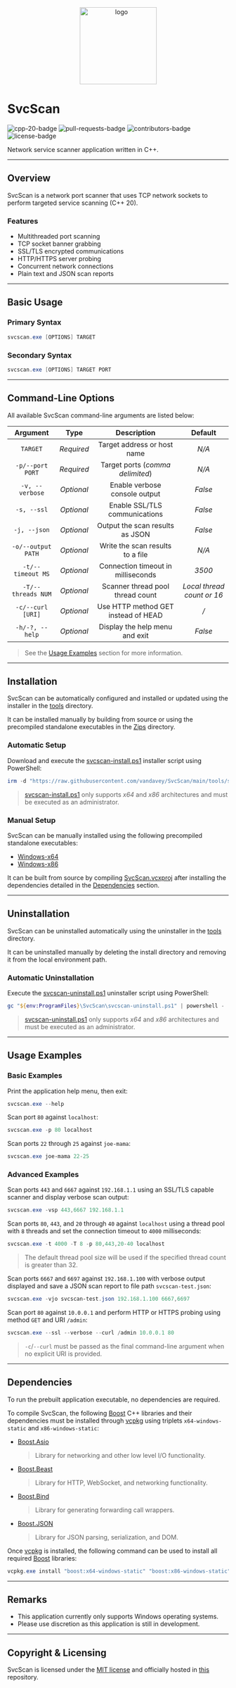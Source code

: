 <div align="center">
    <img src="src/SvcScan/assets/mainicon.ico" width=175px alt="logo" />
</div>

# SvcScan

<div align="left">
    <img src="https://img.shields.io/badge/c%2B%2B-v20-f34b7d" alt="cpp-20-badge" />
    <img src="https://img.shields.io/github/issues-pr/vandavey/SvcScan" alt="pull-requests-badge" />
    <img src="https://img.shields.io/github/contributors/vandavey/SvcScan?color=blue" alt="contributors-badge" />
    <img src="https://img.shields.io/github/license/vandavey/SvcScan" alt="license-badge" />
</div>

Network service scanner application written in C++.

***

## Overview

SvcScan is a network port scanner that uses TCP network
sockets to perform targeted service scanning (C++ 20).

### Features

* Multithreaded port scanning
* TCP socket banner grabbing
* SSL/TLS encrypted communications
* HTTP/HTTPS server probing
* Concurrent network connections
* Plain text and JSON scan reports

***

## Basic Usage

### Primary Syntax

```powershell
svcscan.exe [OPTIONS] TARGET
```

### Secondary Syntax

```powershell
svcscan.exe [OPTIONS] TARGET PORT
```

***

## Command-Line Options

All available SvcScan command-line arguments are listed below:

| Argument           | Type       | Description                         | Default                    |
|:------------------:|:----------:|:-----------------------------------:|:--------------------------:|
| `TARGET`           | *Required* | Target address or host name         | *N/A*                      |
| `-p/--port PORT`   | *Required* | Target ports (*comma delimited*)    | *N/A*                      |
| `-v, --verbose`    | *Optional* | Enable verbose console output       | *False*                    |
| `-s, --ssl`        | *Optional* | Enable SSL/TLS communications       | *False*                    |
| `-j, --json`       | *Optional* | Output the scan results as JSON     | *False*                    |
| `-o/--output PATH` | *Optional* | Write the scan results to a file    | *N/A*                      |
| `-t/--timeout MS`  | *Optional* | Connection timeout in milliseconds  | *3500*                     |
| `-T/--threads NUM` | *Optional* | Scanner thread pool thread count    | *Local thread count or 16* |
| `-c/--curl [URI]`  | *Optional* | Use HTTP method GET instead of HEAD | */*                        |
| `-h/-?, --help`    | *Optional* | Display the help menu and exit      | *False*                    |

> See the [Usage Examples](#usage-examples) section for more information.

***

## Installation

SvcScan can be automatically configured and installed or
updated using the installer in the [tools](tools) directory.

It can be installed manually by building from source or using the precompiled
standalone executables in the [Zips](src/SvcScan/bin/Zips) directory.

### Automatic Setup

Download and execute the [svcscan-install.ps1](tools/svcscan-install.ps1) installer script using PowerShell:

```powershell
irm -d "https://raw.githubusercontent.com/vandavey/SvcScan/main/tools/svcscan-install.ps1" | powershell -
```

> [svcscan-install.ps1](tools/svcscan-install.ps1) only supports *x64*
  and *x86* architectures and must be executed as an administrator.

### Manual Setup

SvcScan can be manually installed using the following precompiled standalone executables:

* [Windows-x64](https://raw.githubusercontent.com/vandavey/SvcScan/main/src/SvcScan/bin/Zips/SvcScan_Win-x64.zip)
* [Windows-x86](https://raw.githubusercontent.com/vandavey/SvcScan/main/src/SvcScan/bin/Zips/SvcScan_Win-x86.zip)

It can be built from source by compiling [SvcScan.vcxproj](src/SvcScan/SvcScan.vcxproj)
after installing the dependencies detailed in the [Dependencies](#dependencies) section.

***

## Uninstallation

SvcScan can be uninstalled automatically using the uninstaller in the [tools](tools) directory.

It can be uninstalled manually by deleting the install
directory and removing it from the local environment path.

### Automatic Uninstallation

Execute the [svcscan-uninstall.ps1](tools/svcscan-uninstall.ps1) uninstaller script using PowerShell:

```powershell
gc "${env:ProgramFiles}\SvcScan\svcscan-uninstall.ps1" | powershell -
```

> [svcscan-uninstall.ps1](tools/svcscan-uninstall.ps1) only supports
  *x64* and *x86* architectures and must be executed as an administrator.

***

## Usage Examples

### Basic Examples

Print the application help menu, then exit:

```powershell
svcscan.exe --help
```

Scan port `80` against `localhost`:

```powershell
svcscan.exe -p 80 localhost
```

Scan ports `22` through `25` against `joe-mama`:

```powershell
svcscan.exe joe-mama 22-25
```

### Advanced Examples

Scan ports `443` and `6667` against `192.168.1.1` using an
SSL/TLS capable scanner and display verbose scan output:

```powershell
svcscan.exe -vsp 443,6667 192.168.1.1
```

Scan ports `80`, `443`, and `20` through `40` against `localhost` using a thread
pool with `8` threads and set the connection timeout to `4000` milliseconds:

```powershell
svcscan.exe -t 4000 -T 8 -p 80,443,20-40 localhost
```

> The default thread pool size will be used if
  the specified thread count is greater than 32.

Scan ports `6667` and `6697` against `192.168.1.100` with verbose output displayed
and save a JSON scan report to file path `svcscan-test.json`:

```powershell
svcscan.exe -vjo svcscan-test.json 192.168.1.100 6667,6697
```

Scan port `80` against `10.0.0.1` and perform HTTP or
HTTPS probing using method `GET` and URI `/admin`:

```powershell
svcscan.exe --ssl --verbose --curl /admin 10.0.0.1 80
```

> `-c`/`--curl` must be passed as the final command-line
  argument when no explicit URI is provided.

***

## Dependencies

To run the prebuilt application executable, no dependencies are required.

To compile SvcScan, the following [Boost](https://www.boost.org/) C++ libraries
and their dependencies must be installed through [vcpkg](https://github.com/Microsoft/vcpkg)
using triplets `x64-windows-static` and `x86-windows-static`:

* [Boost.Asio](https://www.boost.org/doc/libs/1_86_0/doc/html/boost_asio.html)
  > Library for networking and other low level I/O functionality.

* [Boost.Beast](https://github.com/boostorg/beast)
  > Library for HTTP, WebSocket, and networking functionality.

* [Boost.Bind](https://www.boost.org/doc/libs/1_86_0/libs/bind/doc/html/bind.html)
  > Library for generating forwarding call wrappers.

* [Boost.JSON](https://www.boost.org/doc/libs/1_86_0/libs/json/doc/html/index.html)
  > Library for JSON parsing, serialization, and DOM.

Once [vcpkg](https://github.com/Microsoft/vcpkg) is installed, the following command
can be used to install all required [Boost](https://www.boost.org/) libraries:

```powershell
vcpkg.exe install "boost:x64-windows-static" "boost:x86-windows-static"
```

***

## Remarks

* This application currently only supports Windows operating systems.
* Please use discretion as this application is still in development.

***

## Copyright & Licensing

SvcScan is licensed under the [MIT license](LICENSE.md) and officially
hosted in [this](https://github.com/vandavey/SvcScan) repository.
